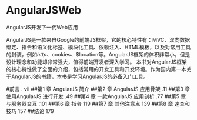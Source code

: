 AngularJSWeb
============

AngularJS开发下一代Web应用


AngularJS是一款来自Google的前端JS框架，它的核心特性有：MVC、双向数据绑定、指令和语义化标签、模块化工具、依赖注入、HTML模板，以及对常用工具的封装，例如$http、$cookies、$location等。AngularJS框架的体积非常小，但是设计理念和功能却非常强大，值得前端开发者深入学习。
本书对AngularJS框架的核心特性做了全面的介绍，包括常用的开发工具和开发环境。作为国内第一本关于AngularJS的书籍，本书是学习AngularJS的必备入门工具。


#前言 . vii
##第1 章 AngularJS 简介 
##第2 章 AngularJS 应用骨架 .11
##第3 章 使用AngularJS 进行开发 .49
##第4 章 一款AngularJS 应用剖析 .77
##第5 章 与服务器交互 .101
##第6 章 指令 119
##第7 章 其他注意点 139
##第8 章 速查和技巧 157
##结论  179
